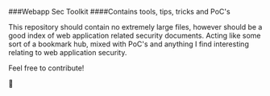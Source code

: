 ###Webapp Sec Toolkit
####Contains tools, tips, tricks and PoC's

This repository should contain no extremely large files, however should be a good index of web application related security documents. Acting like some sort of a bookmark hub, mixed with PoC's and anything I find interesting relating to web application security.

Feel free to contribute!

:space_invader: